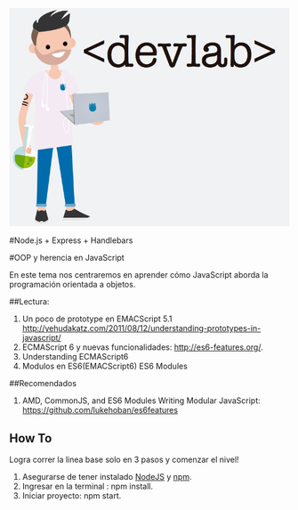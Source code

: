 ![DevLAbs logo](avatar-devlab.png)

#Node.js + Express + Handlebars

#OOP y herencia en JavaScript

En este tema nos centraremos en aprender cómo JavaScript aborda la programación orientada a objetos.

##Lectura:
1. Un poco de prototype en EMACScript 5.1 http://yehudakatz.com/2011/08/12/understanding-prototypes-in-javascript/
2. ECMAScript 6 y nuevas funcionalidades: http://es6-features.org/.
3. Understanding ECMAScript6
4. Modulos en ES6(EMACScript6) ES6 Modules

##Recomendados
1. AMD, CommonJS, and ES6 Modules Writing Modular JavaScript: https://github.com/lukehoban/es6features

## How To

Logra correr la linea base solo en 3 pasos y comenzar el nivel!

1. Asegurarse de tener instalado [NodeJS](https://nodejs.org/) y [npm](https://www.npmjs.com/).
2. Ingresar en la terminal : npm install.
3. Iniciar proyecto: npm start.

